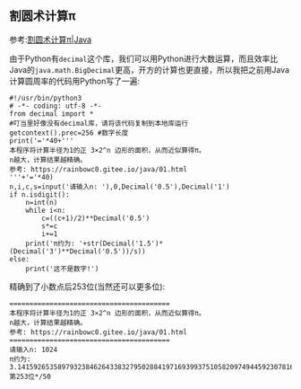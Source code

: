 ## 割圆术计算π

参考:[割圆术计算π|Java](../java/01.md)

由于Python有`decimal`这个库，我们可以用Python进行大数运算，而且效率比Java的`java.math.BigDecimal`更高，开方的计算也更直接，所以我把之前用Java计算圆周率的代码用Python写了一遍:
```python3
#!/usr/bin/python3
# -*- coding: utf-8 -*-
from decimal import *
#叮当里好像没有decimal库，请将该代码复制到本地库运行
getcontext().prec=256 #数字长度
print('='*40+'''
本程序将计算半径为1的正 3×2^n 边形的面积，从而近似算得π。
n越大，计算结果越精确。
参考: https://rainbowc0.gitee.io/java/01.html
'''+'='*40)
n,i,c,s=input('请输入n: '),0,Decimal('0.5'),Decimal('1')
if n.isdigit():
	n=int(n)
	while i<n:
		c=((c+1)/2)**Decimal('0.5')
		s*=c
		i+=1
	print('π约为: '+str(Decimal('1.5')*(Decimal('3')**Decimal('0.5'))/s))
else:
	print('这不是数字!')
```
精确到了小数点后253位(当然还可以更多位):
```
========================================
本程序将计算半径为1的正 3×2^n 边形的面积，从而近似算得π。
n越大，计算结果越精确。
参考: https://rainbowc0.gitee.io/java/01.html
========================================
请输入n: 1024
π约为: 3.1415926535897932384626433832795028841971693993751058209749445923078164062862089986280348253421170679821480865132823066470938446095505822317253594081284811174502841027019385211055596446229489549303819644288109756659334461284756482337867831652712019091456/*第253位*/50
```
